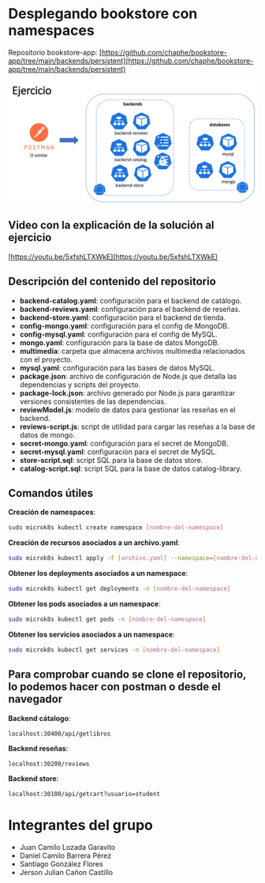 # Desplegando bookstore con namespaces
Repositorio bookstore-app: [https://github.com/chaphe/bookstore-app/tree/main/backends/persistent](https://github.com/chaphe/bookstore-app/tree/main/backends/persistent)

![image.png](./multimedia/image.png)

## Video con la explicación de la solución al ejercicio

[https://youtu.be/5xfshLTXWkE](https://youtu.be/5xfshLTXWkE)

## Descripción del contenido del repositorio

- **backend-catalog.yaml**: configuración para el backend de catálogo.  
- **backend-reviews.yaml**:  configuración para el backend de reseñas.  
- **backend-store.yaml**: configuración para el backend de tienda.    
- **config-mongo.yaml**: configuración para el config de MongoDB.  
- **config-mysql.yaml**: configuración para el config de MySQL.  
- **mongo.yaml**: configuración para la base de datos MongoDB.  
- **multimedia**: carpeta que almacena archivos multimedia relacionados con el proyecto.  
- **mysql.yaml**: configuración para las bases de datos MySQL.  
- **package.json**: archivo de configuración de Node.js que detalla las dependencias y scripts del proyecto.
- **package-lock.json**: archivo generado por Node.js para garantizar versiones consistentes de las dependencias.   
- **reviewModel.js**: modelo de datos para gestionar las reseñas en el backend.  
- **reviews-script.js**: script de utilidad para cargar las reseñas a la base de datos de mongo.  
- **secret-mongo.yaml**: configuración para el secret de MongoDB.  
- **secret-mysql.yaml**: configuración para el secret de MySQL.  
- **store-script.sql**: script SQL para la base de datos store. 
- **catalog-script.sql**: script SQL para la base de datos catalog-library. 

## Comandos útiles

**Creación de namespaces**:
```bash
sudo microk8s kubectl create namespace [nombre-del-namespace]
```

**Creación de recursos asociados a un archivo.yaml**:
```bash
sudo microk8s kubectl apply -f [archivo.yaml] --namespace=[nombre-del-namespace]
```

**Obtener los deployments asociados a un namespace**:
```bash
sudo microk8s kubectl get deployments -n [nombre-del-namespace]
```

**Obtener los pods asociados a un namespace**:
```bash
sudo microk8s kubectl get pods -n [nombre-del-namespace]
```

**Obtener los servicios asociados a un namespace**:
```bash
sudo microk8s kubectl get services -n [nombre-del-namespace]
```

## Para comprobar cuando se clone el repositorio, lo podemos hacer con postman o desde el navegador

**Backend cátalogo**:
```text
localhost:30400/api/getlibros
```

**Backend reseñas**:
```text
localhost:30200/reviews
```
**Backend store**:
```text
localhost:30100/api/getcart?usuario=student
```

# Integrantes del grupo

- Juan Camilo Lozada Garavito 
- Daniel Camilo Barrera Pérez
- Santiago González Flores 
- Jerson Julian Cañon Castillo